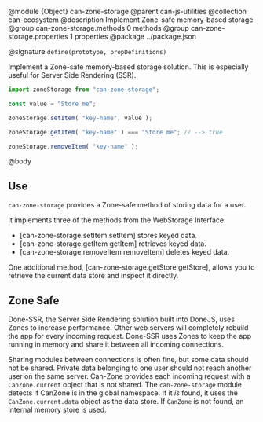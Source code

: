 @module {Object} can-zone-storage
@parent can-js-utilities
@collection can-ecosystem
@description Implement Zone-safe memory-based storage
@group can-zone-storage.methods 0 methods
@group can-zone-storage.properties 1 properties
@package ../package.json

@signature `define(prototype, propDefinitions)`

Implement a Zone-safe memory-based storage solution.  This is especially useful for Server Side Rendering (SSR).

```js
import zoneStorage from "can-zone-storage";

const value = "Store me";

zoneStorage.setItem( "key-name", value );

zoneStorage.getItem( "key-name" ) === "Store me"; // --> true

zoneStorage.removeItem( "key-name" );
```

@body

## Use

`can-zone-storage` provides a Zone-safe method of storing data for a user.

It implements three of the methods from the WebStorage Interface:
 - [can-zone-storage.setItem setItem] stores keyed data.
 - [can-zone-storage.getItem getItem] retrieves keyed data.
 - [can-zone-storage.removeItem removeItem] deletes keyed data.

One additional method, [can-zone-storage.getStore getStore], allows you to retrieve the current data store and inspect it directly.

## Zone Safe

Done-SSR, the Server Side Rendering solution built into DoneJS, uses Zones to increase performance.  Other web servers will completely rebuild the app for every incoming request.  Done-SSR uses Zones to keep the app running in memory and share it between all incoming connections.  

Sharing modules between connections is often fine, but some data should not be shared.  Private data belonging to one user should not reach another user on the same server.  Can-Zone provides each incoming request with a `CanZone.current` object that is not shared.  The `can-zone-storage` module detects if CanZone is in the global namespace.  If it *is* found, it uses the `CanZone.current.data` object as the data store.  If `CanZone` is not found, an internal memory store is used.